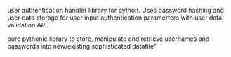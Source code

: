 user authentication handler library for python. Uses password hashing and user data storage for user input authentication paramerters with user data validation API.

pure pythonic library to store, manipulate and retrieve usernames and passwords into new/existing sophisticated datafile"
